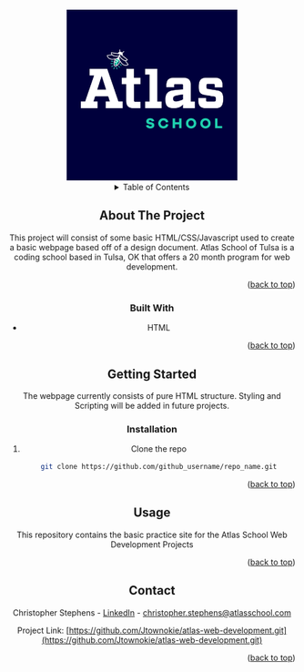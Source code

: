 <a name="readme-top"></a>

<!-- PROJECT LOGO -->
<br />
<div align="center">
  <a href="https://www.atlasschool.com/">
    <img src="./atlas-logo.jpg" alt="Logo" width="300" height="300">
  </a>

<!-- TABLE OF CONTENTS -->
<details>
  <summary>Table of Contents</summary>
  <ol>
    <li>
      <a href="#about-the-project">About The Project</a>
    </li>
    <li><a href="#built-with">Built With</a></li>
    <li>
      <a href="#getting-started">Getting Started</a>
    </li>
    <li><a href="#installation">Installation</a></li>
    <li><a href="#usage">Usage</a></li>
    <li><a href="#contact">Contact</a></li>
  </ol>
</details>



<!-- ABOUT THE PROJECT -->
## About The Project

This project will consist of some basic HTML/CSS/Javascript used to create a basic webpage based off of a design document. Atlas School of Tulsa is a coding school based in Tulsa, OK that offers a 20 month program for web development.

<p align="right">(<a href="#readme-top">back to top</a>)</p>

### Built With

* HTML

<p align="right">(<a href="#readme-top">back to top</a>)</p>

<!-- GETTING STARTED -->
## Getting Started

The webpage currently consists of pure HTML structure. Styling and Scripting will be added in future projects.

### Installation

1. Clone the repo
   ```sh
   git clone https://github.com/github_username/repo_name.git
   ```

<p align="right">(<a href="#readme-top">back to top</a>)</p>

<!-- USAGE EXAMPLES -->
## Usage

This repository contains the basic practice site for the Atlas School Web Development Projects

<p align="right">(<a href="#readme-top">back to top</a>)</p>

<!-- CONTACT -->
## Contact

Christopher Stephens - [LinkedIn](https://www.linkedin.com/in/christopher-stephens-45824915b/) - christopher.stephens@atlasschool.com

Project Link: [https://github.com/Jtownokie/atlas-web-development.git](https://github.com/Jtownokie/atlas-web-development.git)

<p align="right">(<a href="#readme-top">back to top</a>)</p>
